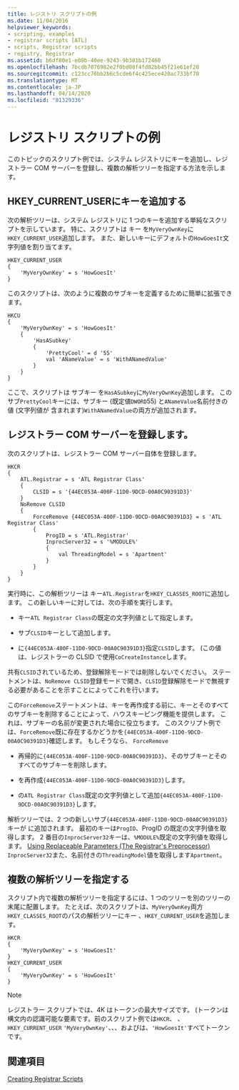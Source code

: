 ```yaml
---
title: レジストリ スクリプトの例
ms.date: 11/04/2016
helpviewer_keywords:
- scripting, examples
- registrar scripts [ATL]
- scripts, Registrar scripts
- registry, Registrar
ms.assetid: b6df80e1-e08b-40ee-9243-9b381b172460
ms.openlocfilehash: 7bcdb7076982e2f0bd08f4fd82bb45f21e61ef20
ms.sourcegitcommit: c123cc76bb2b6c5cde6f4c425ece420ac733bf70
ms.translationtype: MT
ms.contentlocale: ja-JP
ms.lasthandoff: 04/14/2020
ms.locfileid: "81329336"
---
```

# <a name="registry-scripting-examples"></a>レジストリ スクリプトの例

このトピックのスクリプト例では、システム レジストリにキーを追加し、レジストラー COM サーバーを登録し、複数の解析ツリーを指定する方法を示します。

## <a name="add-a-key-to-hkey_current_user"></a>HKEY_CURRENT_USERにキーを追加する

次の解析ツリーは、システム レジストリに 1 つのキーを追加する単純なスクリプトを示しています。 特に、スクリプトは キー を`MyVeryOwnKey`に`HKEY_CURRENT_USER`追加します。 また、新しいキーにデフォルトの`HowGoesIt`文字列値を割り当てます。

```
HKEY_CURRENT_USER
{
    'MyVeryOwnKey' = s 'HowGoesIt'
}
```

このスクリプトは、次のように複数のサブキーを定義するために簡単に拡張できます。

```
HKCU
{
    'MyVeryOwnKey' = s 'HowGoesIt'
    {
        'HasASubkey'
        {
            'PrettyCool' = d '55'
            val 'ANameValue' = s 'WithANamedValue'
        }
    }
}
```

ここで、スクリプトは サブキー を`HasASubkey`に`MyVeryOwnKey`追加します。 このサブ`PrettyCool`キーには、サブキー (既定値`DWORD`55) と`ANameValue`名前付きの値 (文字列値が 含まれます)`WithANamedValue`の両方が追加されます。

## <a name="register-the-registrar-com-server"></a><a name="_atl_register_the_registrar_com_server"></a>レジストラー COM サーバーを登録します。

次のスクリプトは、レジストラー COM サーバー自体を登録します。

```
HKCR
{
    ATL.Registrar = s 'ATL Registrar Class'
    {
        CLSID = s '{44EC053A-400F-11D0-9DCD-00A0C90391D3}'
    }
    NoRemove CLSID
    {
        ForceRemove {44EC053A-400F-11D0-9DCD-00A0C90391D3} = s 'ATL Registrar Class'
        {
            ProgID = s 'ATL.Registrar'
            InprocServer32 = s '%MODULE%'
            {
                val ThreadingModel = s 'Apartment'
            }
        }
    }
}
```

実行時に、この解析ツリーは キー`ATL.Registrar`を`HKEY_CLASSES_ROOT`に追加します。 この新しいキーに対しては、次の手順を実行します。

- キー`ATL Registrar Class`の既定の文字列値として指定します。

- サブ`CLSID`キーとして追加します。

- に`{44EC053A-400F-11D0-9DCD-00A0C90391D3}`指定`CLSID`します。 (この値は、レジストラーの CLSID で使用`CoCreateInstance`します。

共有`CLSID`されているため、登録解除モードでは削除しないでください。 ステートメントは、`NoRemove CLSID`登録モードで開き、`CLSID`登録解除モードで無視する必要があることを示すことによってこれを行います。

この`ForceRemove`ステートメントは、キーを再作成する前に、キーとそのすべてのサブキーを削除することによって、ハウスキーピング機能を提供します。 これは、サブキーの名前が変更された場合に役立ちます。 このスクリプト例では、`ForceRemove`既に存在するかどうかを`{44EC053A-400F-11D0-9DCD-00A0C90391D3}`確認します。 もしそうなら、 `ForceRemove`

- 再帰的に`{44EC053A-400F-11D0-9DCD-00A0C90391D3}`、そのサブキーとそのすべてのサブキーを削除します。

- を再作成`{44EC053A-400F-11D0-9DCD-00A0C90391D3}`します。

- の`ATL Registrar Class`既定の文字列値として追加`{44EC053A-400F-11D0-9DCD-00A0C90391D3}`します。

解析ツリーでは、2 つの新しいサブ`{44EC053A-400F-11D0-9DCD-00A0C90391D3}`キーが に追加されます。 最初のキーは`ProgID`、ProgID の既定の文字列値を取得します。 2 番目の`InprocServer32`キーは、`%MODULE%`既定の文字列値を取得します。 [Using Replaceable Parameters (The Registrar's Preprocessor)](../atl/using-replaceable-parameters-the-registrar-s-preprocessor.md) `InprocServer32`また、名前付きの`ThreadingModel`値を取得します`Apartment`。

## <a name="specify-multiple-parse-trees"></a>複数の解析ツリーを指定する

スクリプト内で複数の解析ツリーを指定するには、1 つのツリーを別のツリーの末尾に配置します。 たとえば、次のスクリプトは、`MyVeryOwnKey`両方`HKEY_CLASSES_ROOT`のパスの解析ツリーにキー 、`HKEY_CURRENT_USER`を追加します。

```
HKCR
{
    'MyVeryOwnKey' = s 'HowGoesIt'
}
HKEY_CURRENT_USER
{
    'MyVeryOwnKey' = s 'HowGoesIt'
}
```

> [!NOTE]
> レジストラー スクリプトでは、4K はトークンの最大サイズです。 (トークンは構文内の認識可能な要素です。前のスクリプト例では`HKCR`、 、 `HKEY_CURRENT_USER` `'MyVeryOwnKey'`、、、およびは、`'HowGoesIt'`すべてトークンです。

## <a name="see-also"></a>関連項目

[Creating Registrar Scripts](../atl/creating-registrar-scripts.md)
